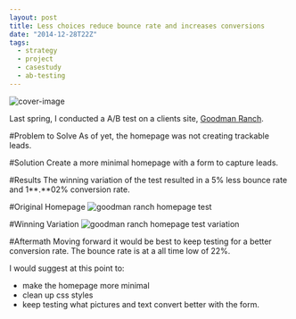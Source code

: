 ```yaml
---
layout: post
title: Less choices reduce bounce rate and increases conversions
date: "2014-12-28T22Z"
tags:
  - strategy
  - project
  - casestudy
  - ab-testing
---
```


![cover-image](/content/images/2014/12/Axis-Deer-Hunting--Fallow-Deer-Hunting---Goodman-Ranch.png)

Last spring, I conducted a A/B test on a clients site, [Goodman Ranch](http://goodmanranch.com).

#Problem to Solve
As of yet, the homepage was not creating trackable leads.

#Solution
Create a more minimal homepage with a form to capture leads.

#Results
The winning variation of the test resulted in a 5% less bounce rate and 1**.**02% conversion rate.

#Original Homepage
![goodman ranch homepage test](/content/images/2014/12/Axis-Deer-Hunting--Fallow-Deer-Hunting---Goodman-Ranch.png)

#Winning Variation
![goodman ranch homepage test variation](/content/images/2014/12/Axis-Deer-Hunting--Fallow-Deer-Hunting---Goodman-Ranch--1-.png)

#Aftermath
Moving forward it would be best to keep testing for a better conversion rate. The bounce rate is at a all time low of 22%.

I would suggest at this point to:

- make the homepage more minimal
- clean up css styles
- keep testing what pictures and text convert better with the form.
